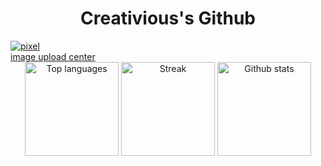 <div align="center">
  <h1><b>Creativious's Github</b></h1>
</div>
<a href="https://imgbb.com/"><img src="https://i.ibb.co/yp8YXkw/pixel.png" alt="pixel" border="0"></a><br /><a target='_blank' href='https://imgbb.com/'>image upload center</a><br />
<div align="center">
    <img src="https://github-readme-stats.vercel.app/api/top-langs/?username=Creativious&theme=dracula&show_icons=true&hide_border=true&layout=compact" height="150" alt="Top languages" />
    <img src="https://github-readme-streak-stats.herokuapp.com/?user=Creativious&theme=dracula&hide_border=true" height="150" alt="Streak" />
  <img src="https://github-readme-stats.vercel.app/api?username=Creativious&theme=dracula&show_icons=true&hide_border=true&count_private=true" height="150" alt="Github stats"
</div>
